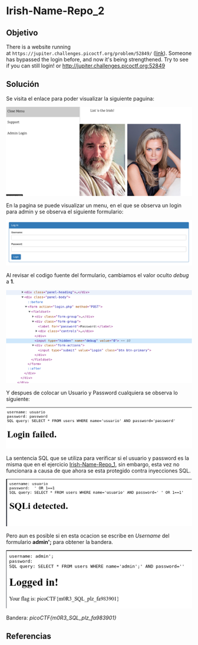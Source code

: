 # Irish-Name-Repo_2
## Objetivo
There is a website running at `https://jupiter.challenges.picoctf.org/problem/52849/` ([link](https://jupiter.challenges.picoctf.org/problem/52849/)). Someone has bypassed the login before, and now it's being strengthened. Try to see if you can still login! or http://jupiter.challenges.picoctf.org:52849
## Solución 
Se visita el enlace para poder visualizar la siguiente paguina:

![img-index](../Irish-Name-Repo_1/img-index.png)

En la pagina se puede visualizar un menu, en el que se observa un login para admin y se observa el siguiente formulario:

![img-formulario](../Irish-Name-Repo_1/img-formulario.png)

Al revisar el codigo fuente del formulario, cambiamos el valor oculto *debug* a **1**.

![img-code](../Irish-Name-Repo_1/img-code.png)

Y despues de colocar un Usuario y Password cualquiera se observa lo siguiente:

![img-sql](../Irish-Name-Repo_1/img-sql.png)

La sentencia SQL que se utiliza para verificar si el usuario y password es la misma que en el ejercicio  [Irish-Name-Repo_1](../Irish-Name-Repo_1/Irish-Name-Repo_1), sin embargo, esta vez no funcionara a causa de que ahora se esta protegido contra inyecciones SQL.

![img-detected](img-detected.png)

Pero aun es posible si en esta ocacion se escribe en *Username* del formulario **admin';** para obtener la bandera.

![img-bandera](img-bandera.png)

Bandera: *picoCTF{m0R3_SQL_plz_fa983901}*

## Referencias